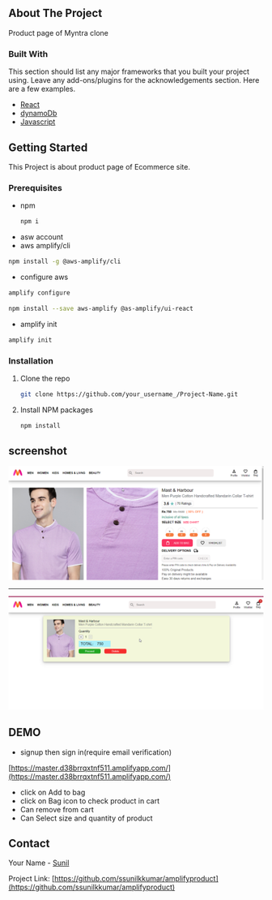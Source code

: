 

<!-- ABOUT THE PROJECT -->
## About The Project


Product page of Myntra clone

### Built With

This section should list any major frameworks that you built your project using. Leave any add-ons/plugins for the acknowledgements section. Here are a few examples.
* [React](https://reactjs.org/)
* [dynamoDb](https://aws.amazon.com/dynamodb/)
* [Javascript](https://www.javascript.com/)



<!-- GETTING STARTED -->
## Getting Started

This Project is about product page of Ecommerce site.

### Prerequisites

* npm
  ```sh
  npm i
  ```
* asw account
 * aws amplify/cli
  ```sh
  npm install -g @aws-amplify/cli
  ```
 * configure aws
  ```sh
  amplify configure
  ```
  ```sh
  npm install --save aws-amplify @as-amplify/ui-react
  ```
  * amplify init
  ```sh
  amplify init
  ```
 

### Installation

1. Clone the repo
   ```sh
   git clone https://github.com/your_username_/Project-Name.git
   ```
2. Install NPM packages
   ```sh
   npm install
   ```



<!-- USAGE EXAMPLES -->
## screenshot


<img src="asset/img1.png" alt="Logo">
<hr/>

<img src="asset/img2.png" alt="Logo">



## DEMO
* signup then sign in(require email verification)

[https://master.d38brrqxtnf511.amplifyapp.com/](https://master.d38brrqxtnf511.amplifyapp.com/)
* click on Add to bag
* click on Bag icon to check product in cart
* Can remove from cart
* Can Select size and quantity of product



<!-- CONTACT -->
## Contact

Your Name - [Sunil](https://www.linkedin.com/in/ssunilkkumar/)

Project Link: [https://github.com/ssunilkkumar/amplifyproduct](https://github.com/ssunilkkumar/amplifyproduct)
